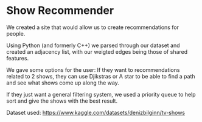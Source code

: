 
# Show Recommender

We created a site that would allow us to create recommendations for people. 

Using Python (and formerly C++) we parsed through our dataset and created an adjacency list, with our weigted edges being those of shared features.

We gave some options for the user:
If they want to recommendations related to 2 shows, they can use Djikstras or A star to be able to find a path and see what shows come up along the way.

If they just want a general filtering system, we used a priority queue to help sort and give the shows with the best result.

Dataset used: https://www.kaggle.com/datasets/denizbilginn/tv-shows
